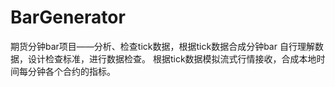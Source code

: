 # BarGenerator
期货分钟bar项目——分析、检查tick数据，根据tick数据合成分钟bar
自行理解数据，设计检查标准，进行数据检查。
根据tick数据模拟流式行情接收，合成本地时间每分钟各个合约的指标。

